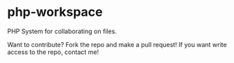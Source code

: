 php-workspace
=============

PHP System for collaborating on files.

Want to contribute? Fork the repo and make a pull request! If you want write access to the repo, contact me!
